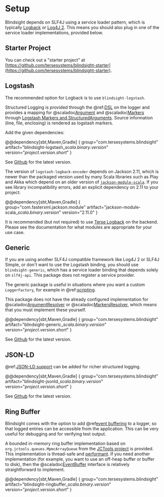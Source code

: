 # Setup

Blindsight depends on SLF4J using a service loader pattern, which is typically [Logback](http://logback.qos.ch/) or [Log4J 2](https://logging.apache.org/log4j/2.x/).  This means you should also plug in one of the service loader implementations, provided below.

## Starter Project

You can check out a "starter project" at [https://github.com/tersesystems/blindsight-starter](https://github.com/tersesystems/blindsight-starter).

## Logstash

The recommended option for Logback is to use `blindsight-logstash`.

Structured Logging is provided through the @ref:[DSL](../usage/dsl.md) on the logger and provides a mapping for @scaladoc[Argument](com.tersesystems.blindsight.Argument) and @scaladoc[Markers](com.tersesystems.blindsight.Markers) through [Logstash Markers and StructuredArguments](https://github.com/logstash/logstash-logback-encoder#event-specific-custom-fields).  Source information (line, file, enclosing) is rendered as logstash markers.

Add the given dependencies:

@@dependency[sbt,Maven,Gradle] {
group="com.tersesystems.blindsight"
artifact="blindsight-logstash_$scala.binary.version$"
version="$project.version.short$"
}

See [Github](https://github.com/tersesystems/blindsight#blindsight) for the latest version.

The version of `logstash-logback-encoder` depends on Jackson 2.11, which is newer than the packaged version used by many Scala libraries such as Play and Akka which depend on an older version of [`jackson-module-scala`](https://github.com/FasterXML/jackson-module-scala).  If you see library incompatibility errors, add an explicit dependency on 2.11 to your project:

@@dependency[sbt,Maven,Gradle] {
group="com.fasterxml.jackson.module"
artifact="jackson-module-scala_$scala.binary.version$"
version="2.11.0"
}

It is recommended (but not required) to use [Terse Logback](https://tersesystems.github.io/terse-logback/) on the backend.  Please see the documentation for what modules are appropriate for your use case.

## Generic

If you are using another SLF4J compatible framework like Log4J 2 or SLF4J Simple, or don't want to use the Logstash binding, you should use `blindsight-generic`, which has a service loader binding that depends solely on `slf4j-api`.  This package does not register a service provider.

The generic package is useful in situations where you want a custom `LoggerFactory`, for example in @ref:[scripting](../usage/scripting.md).

This package does not have the already configured implementation for @scaladoc[ArgumentResolver](com.tersesystems.blindsight.ArgumentResolver) or @scaladoc[MarkersResolver](com.tersesystems.blindsight.MarkersResolver), which means that you must implement these yourself.

@@dependency[sbt,Maven,Gradle] {
group="com.tersesystems.blindsight"
artifact="blindsight-generic_$scala.binary.version$"
version="$project.version.short$"
}

See [Github](https://github.com/tersesystems/blindsight#blindsight) for the latest version.

## JSON-LD

@ref:[JSON-LD support](../usage/jsonld.md) can be added for richer structured logging.

@@dependency[sbt,Maven,Gradle] {
group="com.tersesystems.blindsight"
artifact="blindsight-jsonld_$scala.binary.version$"
version="$project.version.short$"
}

See [Github](https://github.com/tersesystems/blindsight#blindsight) for the latest version.

## Ring Buffer

Blindsight comes with the option to add @ref[event buffering](../usage/buffer.md) to a logger, so that logged entries can be accessible from the application.  This can be very useful for debugging and for verifying test output.

A bounded in-memory ring buffer implementation based on `org.jctools.queues.MpmcArrayQueue` from the [JCTools project](https://jctools.github.io/JCTools/) is provided.  This implementation is thread-safe and [performant](http://psy-lob-saw.blogspot.com/p/lock-free-queues.html).  If you need another implementation (for example, you want to use an off-heap buffer or buffer to disk), then the @scaladoc[EventBuffer](com.tersesystems.blindsight.EventBuffer) interface is relatively straightforward to implement.

@@dependency[sbt,Maven,Gradle] {
group="com.tersesystems.blindsight"
artifact="blindsight-ringbuffer_$scala.binary.version$"
version="$project.version.short$"
}

